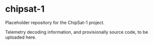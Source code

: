 # chipsat-1

Placeholder repository for the ChipSat-1 project.

Telemetry decoding information, and provisionally source code, to be uploaded here.
